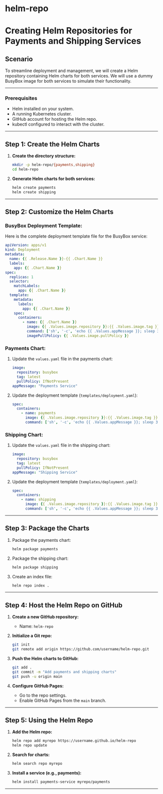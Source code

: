 # helm-repo
# Creating Helm Repositories for Payments and Shipping Services

## Scenario

To streamline deployment and management, we will create a Helm repository containing Helm charts for both services. We will use a dummy BusyBox image for both services to simulate their functionality.

---

### Prerequisites

* Helm installed on your system.
* A running Kubernetes cluster.
* GitHub account for hosting the Helm repo.
* kubectl configured to interact with the cluster.

---

## Step 1: Create the Helm Charts

1. **Create the directory structure:**

   ```bash
   mkdir -p helm-repo/{payments,shipping}
   cd helm-repo
   ```

2. **Generate Helm charts for both services:**

   ```bash
   helm create payments
   helm create shipping
   ```

---

## Step 2: Customize the Helm Charts

### BusyBox Deployment Template:

Here is the complete deployment template file for the BusyBox service:

```yaml
apiVersion: apps/v1
kind: Deployment
metadata:
  name: {{ .Release.Name }}-{{ .Chart.Name }}
  labels:
    app: {{ .Chart.Name }}
spec:
  replicas: 1
  selector:
    matchLabels:
      app: {{ .Chart.Name }}
  template:
    metadata:
      labels:
        app: {{ .Chart.Name }}
    spec:
      containers:
        - name: {{ .Chart.Name }}
          image: {{ .Values.image.repository }}:{{ .Values.image.tag }}
          command: ['sh', '-c', 'echo {{ .Values.appMessage }}; sleep 3600']
          imagePullPolicy: {{ .Values.image.pullPolicy }}
```

### Payments Chart:

1. Update the `values.yaml` file in the payments chart:

   ```yaml
   image:
     repository: busybox
     tag: latest
     pullPolicy: IfNotPresent
   appMessage: "Payments Service"
   ```

2. Update the deployment template (`templates/deployment.yaml`):

   ```yaml
   spec:
     containers:
       - name: payments
         image: {{ .Values.image.repository }}:{{ .Values.image.tag }}
         command: ['sh', '-c', 'echo {{ .Values.appMessage }}; sleep 3600']
   ```

### Shipping Chart:

1. Update the `values.yaml` file in the shipping chart:

   ```yaml
   image:
     repository: busybox
     tag: latest
     pullPolicy: IfNotPresent
   appMessage: "Shipping Service"
   ```

2. Update the deployment template (`templates/deployment.yaml`):

   ```yaml
   spec:
     containers:
       - name: shipping
         image: {{ .Values.image.repository }}:{{ .Values.image.tag }}
         command: ['sh', '-c', 'echo {{ .Values.appMessage }}; sleep 3600']
   ```

---

## Step 3: Package the Charts

1. Package the payments chart:

   ```bash
   helm package payments
   ```

2. Package the shipping chart:

   ```bash
   helm package shipping
   ```

3. Create an index file:

   ```bash
   helm repo index .
   ```

---

## Step 4: Host the Helm Repo on GitHub

1. **Create a new GitHub repository:**

   * Name: `helm-repo`

2. **Initialize a Git repo:**

   ```bash
   git init
   git remote add origin https://github.com/username/helm-repo.git
   ```

3. **Push the Helm charts to GitHub:**

   ```bash
   git add .
   git commit -m "Add payments and shipping charts"
   git push -u origin main
   ```

4. **Configure GitHub Pages:**

   * Go to the repo settings.
   * Enable GitHub Pages from the `main` branch.

---

## Step 5: Using the Helm Repo

1. **Add the Helm repo:**

   ```bash
   helm repo add myrepo https://username.github.io/helm-repo
   helm repo update
   ```

2. **Search for charts:**

   ```bash
   helm search repo myrepo
   ```

3. **Install a service (e.g., payments):**

   ```bash
   helm install payments-service myrepo/payments
   ```

---
